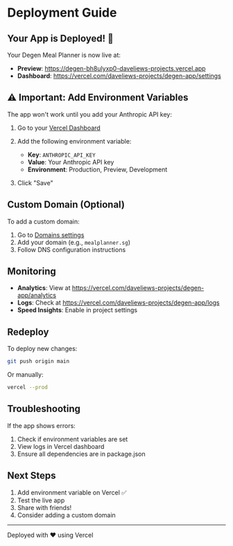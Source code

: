 # Deployment Guide

## Your App is Deployed! 🚀

Your Degen Meal Planner is now live at:
- **Preview**: https://degen-bh8ulyxp0-daveliews-projects.vercel.app
- **Dashboard**: https://vercel.com/daveliews-projects/degen-app/settings

## ⚠️ Important: Add Environment Variables

The app won't work until you add your Anthropic API key:

1. Go to your [Vercel Dashboard](https://vercel.com/daveliews-projects/degen-app/settings/environment-variables)
2. Add the following environment variable:
   - **Key**: `ANTHROPIC_API_KEY`
   - **Value**: Your Anthropic API key
   - **Environment**: Production, Preview, Development

3. Click "Save"

## Custom Domain (Optional)

To add a custom domain:
1. Go to [Domains settings](https://vercel.com/daveliews-projects/degen-app/settings/domains)
2. Add your domain (e.g., `mealplanner.sg`)
3. Follow DNS configuration instructions

## Monitoring

- **Analytics**: View at https://vercel.com/daveliews-projects/degen-app/analytics
- **Logs**: Check at https://vercel.com/daveliews-projects/degen-app/logs
- **Speed Insights**: Enable in project settings

## Redeploy

To deploy new changes:
```bash
git push origin main
```

Or manually:
```bash
vercel --prod
```

## Troubleshooting

If the app shows errors:
1. Check if environment variables are set
2. View logs in Vercel dashboard
3. Ensure all dependencies are in package.json

## Next Steps

1. Add environment variable on Vercel ✅
2. Test the live app
3. Share with friends!
4. Consider adding a custom domain

---

Deployed with ❤️ using Vercel